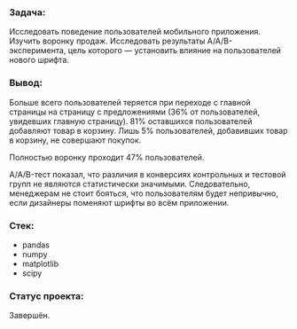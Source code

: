 ﻿### Задача:
Исследовать поведение пользователей мобильного приложения. Изучить воронку продаж. Исследовать результаты A/A/B-эксперимента, цель которого — установить влияние на пользователей нового шрифта.

### Вывод:
Больше всего пользователей теряется при переходе с главной страницы на страницу с предложениями (36% от пользователей, увидевших главную страницу). 81% оставшихся пользователей добавляют товар в корзину. Лишь 5% пользователей, добавивших товар в корзину, не совершают покупок.

Полностью воронку проходит 47% пользователей.

A/A/B-тест показал, что различия в конверсиях контрольных и тестовой групп не являются статистически значимыми. Следовательно, менеджерам не стоит бояться, что пользователям будет непривычно, если дизайнеры поменяют шрифты во всём приложении.

### Стек:
- pandas
- numpy
- matplotlib
- scipy

### Статус проекта:
Завершён.